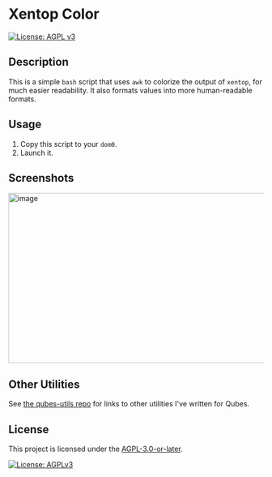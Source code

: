 # Xentop Color

[![License: AGPL v3](https://img.shields.io/badge/License-AGPLv3-blue.svg)](https://www.gnu.org/licenses/agpl-3.0.en.html) 

## Description

This is a simple `bash` script that uses `awk` to colorize the output of `xentop`, for much easier readability. It also formats values into more human-readable formats.

## Usage

1. Copy this script to your `dom0`.
2. Launch it.

## Screenshots
<img width="1470" height="335" alt="image" src="https://github.com/user-attachments/assets/34542d24-1ee1-4be4-b0df-7375d58ce9d0" />

## Other Utilities

See [the qubes-utils repo](https://github.com/Atrate/qubes-utils) for links to other utilities I've written for Qubes.

## License
This project is licensed under the [AGPL-3.0-or-later](https://www.gnu.org/licenses/agpl-3.0.html).

[![License: AGPLv3](https://www.gnu.org/graphics/agplv3-with-text-162x68.png)](https://www.gnu.org/licenses/agpl-3.0.html)
